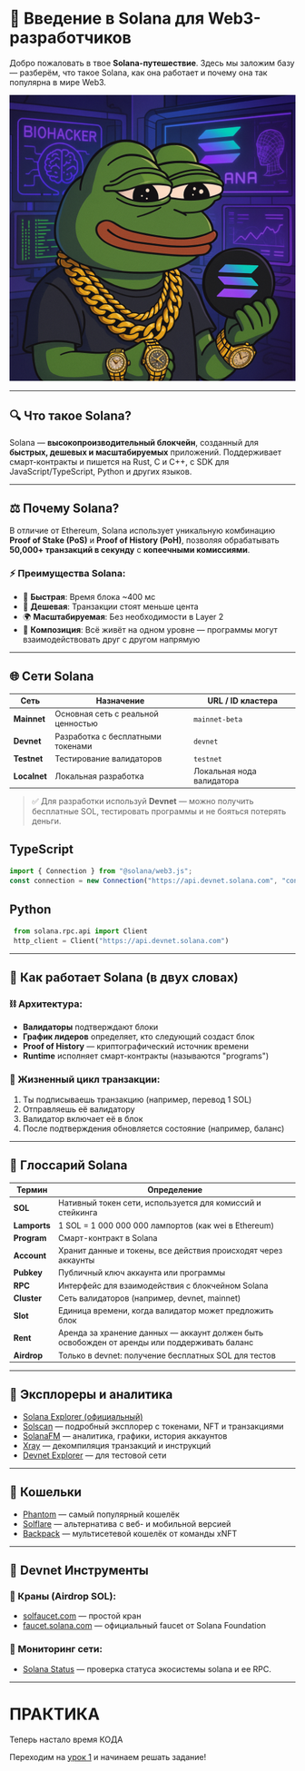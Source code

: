 # 🧭 Введение в Solana для Web3-разработчиков

Добро пожаловать в твое **Solana-путешествие**. Здесь мы заложим базу — разберём, что такое Solana, как она работает и почему она так популярна в мире Web3.

![pepe](./Rich_Pepe.png)

---

## 🔍 Что такое Solana?

Solana — **высокопроизводительный блокчейн**, созданный для **быстрых, дешевых и масштабируемых** приложений. Поддерживает смарт-контракты и пишется на Rust, C и C++, с SDK для JavaScript/TypeScript, Python и других языков.

---

## ⚖️ Почему Solana?

В отличие от Ethereum, Solana использует уникальную комбинацию **Proof of Stake (PoS)** и **Proof of History (PoH)**, позволяя обрабатывать **50,000+ транзакций в секунду** с **копеечными комиссиями**.

### ⚡ Преимущества Solana:

- 🧠 **Быстрая**: Время блока ~400 мс
- 💸 **Дешевая**: Транзакции стоят меньше цента
- 🌍 **Масштабируемая**: Без необходимости в Layer 2
- 🧱 **Композиция**: Всё живёт на одном уровне — программы могут взаимодействовать друг с другом напрямую

---

## 🌐 Сети Solana

| Сеть         | Назначение                         | URL / ID кластера         |
| ------------ | ---------------------------------- | ------------------------- |
| **Mainnet**  | Основная сеть с реальной ценностью | `mainnet-beta`            |
| **Devnet**   | Разработка с бесплатными токенами  | `devnet`                  |
| **Testnet**  | Тестирование валидаторов           | `testnet`                 |
| **Localnet** | Локальная разработка               | Локальная нода валидатора |

> ✅ Для разработки используй **Devnet** — можно получить бесплатные SOL, тестировать программы и не бояться потерять деньги.

## TypeScript

```ts
import { Connection } from "@solana/web3.js";
const connection = new Connection("https://api.devnet.solana.com", "confirmed");
```

## Python

```python
 from solana.rpc.api import Client
 http_client = Client("https://api.devnet.solana.com")
```

---

## 🔗 Как работает Solana (в двух словах)

### ⛓ Архитектура:

- **Валидаторы** подтверждают блоки
- **График лидеров** определяет, кто следующий создаст блок
- **Proof of History** — криптографический источник времени
- **Runtime** исполняет смарт-контракты (называются "programs")

### 🧾 Жизненный цикл транзакции:

1. Ты подписываешь транзакцию (например, перевод 1 SOL)
2. Отправляешь её валидатору
3. Валидатор включает её в блок
4. После подтверждения обновляется состояние (например, баланс)

---

## 🧠 Глоссарий Solana

| Термин       | Определение                                                                                  |
| ------------ | -------------------------------------------------------------------------------------------- |
| **SOL**      | Нативный токен сети, используется для комиссий и стейкинга                                   |
| **Lamports** | 1 SOL = 1 000 000 000 лампортов (как wei в Ethereum)                                         |
| **Program**  | Смарт-контракт в Solana                                                                      |
| **Account**  | Хранит данные и токены, все действия происходят через аккаунты                               |
| **Pubkey**   | Публичный ключ аккаунта или программы                                                        |
| **RPC**      | Интерфейс для взаимодействия с блокчейном Solana                                             |
| **Cluster**  | Сеть валидаторов (например, devnet, mainnet)                                                 |
| **Slot**     | Единица времени, когда валидатор может предложить блок                                       |
| **Rent**     | Аренда за хранение данных — аккаунт должен быть освобожден от аренды или поддерживать баланс |
| **Airdrop**  | Только в devnet: получение бесплатных SOL для тестов                                         |

---

## 🔎 Эксплореры и аналитика

- [Solana Explorer (официальный)](https://explorer.solana.com)
- [Solscan](https://solscan.io) — подробный эксплорер с токенами, NFT и транзакциями
- [SolanaFM](https://solana.fm) — аналитика, графики, история аккаунтов
- [Xray](https://xray.helius.xyz) — декомпиляция транзакций и инструкций
- [Devnet Explorer](https://explorer.solana.com?cluster=devnet) — для тестовой сети

---

## 👑 Кошельки

- [Phantom](https://phantom.app) — самый популярный кошелёк
- [Solflare](https://solflare.com) — альтернатива с веб- и мобильной версией
- [Backpack](https://backpack.app) — мультисетевой кошелёк от команды xNFT

---

## 🐜 Devnet Инструменты

### 🧴 Краны (Airdrop SOL):

- [solfaucet.com](https://solfaucet.com) — простой кран
- [faucet.solana.com](https://faucet.solana.com) — официальный faucet от Solana Foundation

### 🧭 Мониторинг сети:

- [Solana Status](https://status.solana.com) — проверка статуса экосистемы solana и ее RPC.

---

# ПРАКТИКА

Теперь настало время КОДА

Переходим на [урок 1](./01-transactions.md) и начинаем решать задание!
